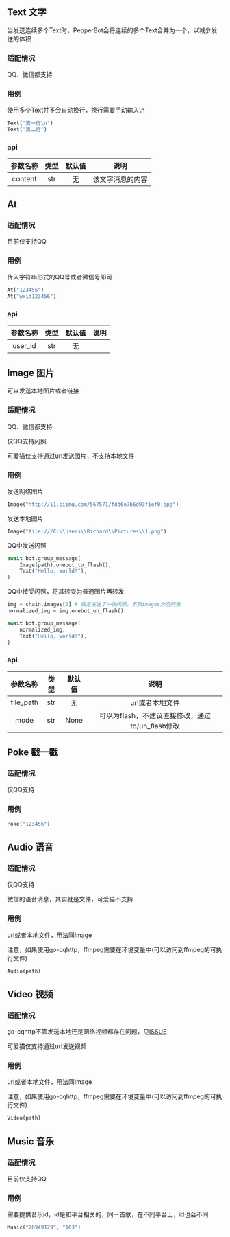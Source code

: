 ## Text 文字

当发送连续多个Text时，PepperBot会将连续的多个Text合并为一个，以减少发送的体积

### 适配情况

QQ、微信都支持

### 用例

使用多个Text并不会自动换行，换行需要手动输入\n

```py
Text("第一行\n")
Text("第二行")
```

### api

|参数名称|类型|默认值|说明|
| :---: | :---: | :---: | :---: |
|content|str|无| 该文字消息的内容|

## At

### 适配情况

目前仅支持QQ

### 用例

传入字符串形式的QQ号或者微信号即可

```py
At("123456")
At("wxid123456")
```

### api

|参数名称|类型|默认值|说明|
| :---: | :---: | :---: | :---: |
|user_id|str|无| |

## Image 图片

可以发送本地图片或者链接

### 适配情况

QQ、微信都支持

仅QQ支持闪照

可爱猫仅支持通过url发送图片，不支持本地文件

### 用例

发送网络图片

```py
Image("http://i1.piimg.com/567571/fdd6e7b6d93f1ef0.jpg")
```

发送本地图片

```py
Image("file:///C:\\Users\\Richard\\Pictures\\1.png")
```

QQ中发送闪照

```py
await bot.group_message(
    Image(path).onebot_to_flash(),
    Text("Hello, world!"),
)
```

QQ中接受闪照，将其转变为普通图片再转发

```py
img = chain.images[0] # 假定发送了一张闪照，不然images为空列表
normalized_img = img.onebot_un_flash()

await bot.group_message(
    normalized_img,
    Text("Hello, world!"),
)
```

### api

|参数名称|类型|默认值|说明|
| :---: | :---: | :---: | :---: |
|file_path|str|无| url或者本地文件 |
|mode|str|None| 可以为flash，不建议直接修改，通过to/un_flash修改 |

## Poke 戳一戳

### 适配情况

仅QQ支持

### 用例

```py
Poke("123456")
```

## Audio 语音

### 适配情况

仅QQ支持

微信的语音消息，其实就是文件，可爱猫不支持

### 用例

url或者本地文件，用法同Image

注意，如果使用go-cqhttp，ffmpeg需要在环境变量中(可以访问到ffmpeg的可执行文件)

```py
Audio(path)
```

## Video 视频

### 适配情况

go-cqhttp不管发送本地还是网络视频都存在问题，见[ISSUE](https://github.com/Mrs4s/go-cqhttp/issues/577)

可爱猫仅支持通过url发送视频

### 用例

url或者本地文件，用法同Image

注意，如果使用go-cqhttp，ffmpeg需要在环境变量中(可以访问到ffmpeg的可执行文件)

```py
Video(path)
```

## Music 音乐

### 适配情况

目前仅支持QQ

### 用例

需要提供音乐id，id是和平台相关的，同一首歌，在不同平台上，id也会不同

```py
Music("28949129", "163")
```
